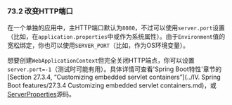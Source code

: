 ### 73.2 改变HTTP端口

在一个单独的应用中，主HTTP端口默认为`8080`，不过可以使用`server.port`设置（比如，在`application.properties`中或作为系统属性）。由于`Environment`值的宽松绑定，你也可以使用`SERVER_PORT`（比如，作为OS环境变量）。

想要创建`WebApplicationContext`但完全关闭HTTP端点，你可以设置`server.port=-1`（测试时可能有用）。具体详情可查看'Spring Boot特性'章节的[Section 27.3.4, “Customizing embedded servlet containers”](../IV. Spring Boot features/27.3.4 Customizing embedded servlet containers.md)，或[ServerProperties](https://github.com/spring-projects/spring-boot/tree/v2.0.0.RELEASE/spring-boot-autoconfigure/src/main/java/org/springframework/boot/autoconfigure/web/ServerProperties.java)源码。
